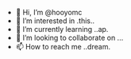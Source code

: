 - 👋 Hi, I’m @hooyomc
- 👀 I’m interested in .this..
- 🌱 I’m currently learning ..ap.
- 💞️ I’m looking to collaborate on ...
- 📫 How to reach me ..dream.

<!---
hooyomc/hooyomc is a ✨ special ✨ repository because its `README.md` (this file) appears on your GitHub profile.
You can click the Preview link to take a look at your changes.
--->
